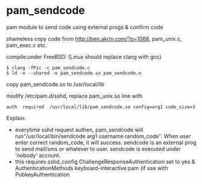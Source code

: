 # pam_sendcode
pam module to send code using external progs &amp; confirm code

shameless copy code from http://ben.akrin.com/?p=1068, pam_unix.c, pam_exec.c etc.

compile:under FreeBSD: (Linux should replace clang with gcc)
```
$ clang -fPic -c pam_sendcode.c
$ ld -x --shared -o pam_sendcode.so pam_sendcode.o
```
copy pam_sendcode.so to /usr/local/lib

modify /etc/pam.d/sshd, replace pam_unix.so line with
```
auth  required  /usr/local/lib/pam_sendcode.so config=arg1 code_size=3
```
Explain:
* everytime sshd request authen, pam_sendcode will run"/usr/local/bin/sendcode arg1 username random_code". When user enter correct random_code, it will success. sendcode is an external prog to send mail/sms or whatever to user. sendcode is executed under 'nobody' account.
* this requires sshd_config ChallengeResponseAuthentication set to yes & AuthenticationMethods keyboard-interactive:pam (if use with PubkeyAuthentication
